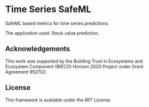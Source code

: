 # Time Series SafeML
SafeML based metrics for time series predictions.

The application used: Stock value prediction.

## Acknowledgements
This work was supported by the Building Trust in Ecosystems and Ecosystem Component (BIECO) Horizon 2020 Project under Grant Agreement 952702.

## License
This framework is available under the MIT License.
